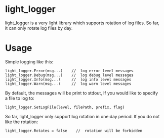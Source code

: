 # light_logger
light_logger is a very light library which supports rotation of log files. So far, it can only rotate log files by day.

Usage
=====
Simple logging like this:
```golang
light_logger.Error(msg...)    //  log error level messages
light_logger.Debug(msg...)    //  log debug level messages
light_logger.Info(msg...)     //  log info level messages
light_logger.Warn(msg...)     //  log warn level messages
```

By default, the messages will be print to stdout, If you would like to specify a file to log to:
 ```golang
light_logger.SetLogFile(level, filePath, prefix, flag)
```

So far, light_logger only support log rotation in one day period. If you do not like the rotation:
```golang
light_logger.Rotates = false    //  rotation will be forbidden
```